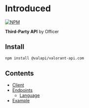 [npm_image]: https://nodei.co/npm/@valapi/valorant-api.com.png
[npm_url]: https://nodei.co/npm/@valapi/valorant-api.com

# Introduced

[![NPM][npm_image]][npm_url]

**Third-Party API** by Officer

## Install

```bash
npm install @valapi/valorant-api.com
```

## Contents

-   [Client](./client.md)
-   [Endpoints](./api.md)
    -   [Language](./language.md)
-   [Example](./example.md)
